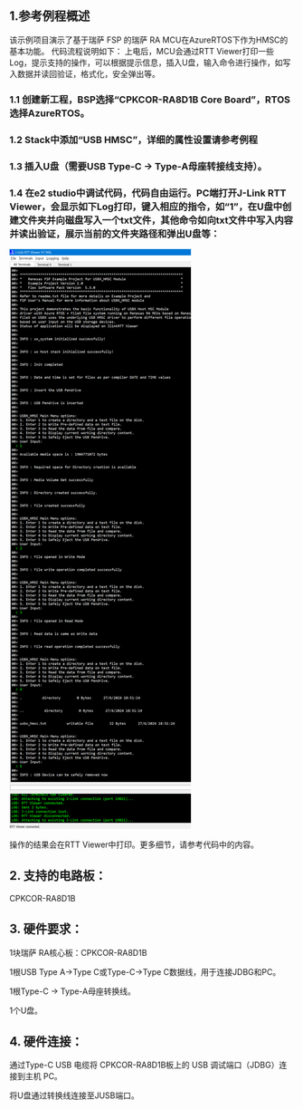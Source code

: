 ## 1.参考例程概述
该示例项目演示了基于瑞萨 FSP 的瑞萨 RA MCU在AzureRTOS下作为HMSC的基本功能。
代码流程说明如下：
上电后，MCU会通过RTT Viewer打印一些Log，提示支持的操作，可以根据提示信息，插入U盘，输入命令进行操作，如写入数据并读回验证，格式化，安全弹出等。

### 1.1 创建新工程，BSP选择“CPKCOR-RA8D1B Core Board”，RTOS选择AzureRTOS。
### 1.2 Stack中添加“USB HMSC”，详细的属性设置请参考例程

### 1.3 插入U盘（需要USB Type-C -> Type-A母座转接线支持）。
### 1.4 在e2 studio中调试代码，代码自由运行。PC端打开J-Link RTT Viewer，会显示如下Log打印，键入相应的指令，如“1”，在U盘中创建文件夹并向磁盘写入一个txt文件，其他命令如向txt文件中写入内容并读出验证，展示当前的文件夹路径和弹出U盘等：
![alt text](images/Picture1-1.png)

操作的结果会在RTT Viewer中打印。更多细节，请参考代码中的内容。

## 2. 支持的电路板：
CPKCOR-RA8D1B

## 3. 硬件要求：
1块瑞萨 RA核心板：CPKCOR-RA8D1B

1根USB Type A->Type C或Type-C->Type C数据线，用于连接JDBG和PC。

1根Type-C -> Type-A母座转换线。

1个U盘。

## 4. 硬件连接：

通过Type-C USB 电缆将 CPKCOR-RA8D1B板上的 USB 调试端口（JDBG）连接到主机 PC。

将U盘通过转换线连接至JUSB端口。